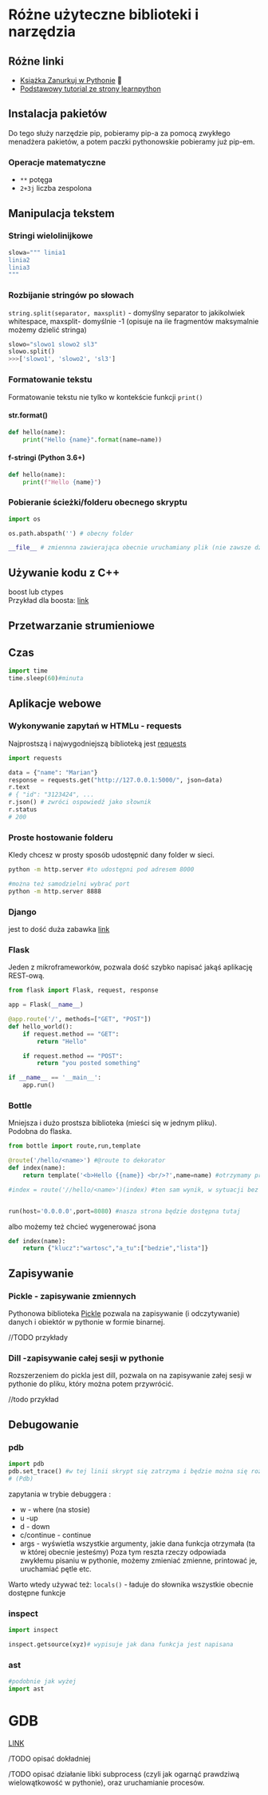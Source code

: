 # Różne użyteczne biblioteki i narzędzia

## Różne linki

- [Książka Zanurkuj w Pythonie](https://pl.wikibooks.org/wiki/Zanurkuj_w_Pythonie/Wersja_do_druku) 📖
- [Podstawowy tutorial ze strony learnpython](https://www.learnpython.org/)

## Instalacja pakietów

Do tego służy narzędzie pip, pobieramy pip-a za pomocą zwykłego menadżera pakietów, a potem paczki pythonowskie pobieramy już pip-em.

### Operacje matematyczne

- `**` potęga
- `2+3j` liczba zespolona

## Manipulacja tekstem

### Stringi wielolinijkowe

```python
slowa=""" linia1
linia2
linia3
"""
```

### Rozbijanie stringów po słowach

`string.split(separator, maxsplit)` - domyślny separator to jakikolwiek whitespace, maxsplit- domyślnie -1 (opisuje na ile fragmentów maksymalnie możemy dzielić stringa)

```python
slowo="slowo1 slowo2 sl3"
slowo.split()
>>>['slowo1', 'slowo2', 'sl3']
```

### Formatowanie tekstu

Formatowanie tekstu nie tylko w kontekście funkcji `print()`

#### str.format()

```python
def hello(name):
    print("Hello {name}".format(name=name))

```

#### f-stringi (Python 3.6+)

```python
def hello(name):
    print(f"Hello {name}")
```

### Pobieranie ścieżki/folderu obecnego skryptu

```python
import os

os.path.abspath('') # obecny folder

__file__ # zmiennna zawierająca obecnie uruchamiany plik (nie zawsze działa)

```

## Używanie kodu z C++

boost lub ctypes  
Przykład dla boosta: [link](https://gist.github.com/pktiuk/2136eeefaf4271510d82e59f90c904ce)

## Przetwarzanie strumieniowe

## Czas

```python
import time
time.sleep(60)#minuta
```

## Aplikacje webowe

### Wykonywanie zapytań w HTMLu - requests

Najprostszą i najwygodniejszą biblioteką jest [requests](https://docs.python-requests.org/en/latest/)

```python
import requests

data = {"name": "Marian"}
response = requests.get("http://127.0.0.1:5000/", json=data)
r.text
# { "id": "3123424", ...
r.json() # zwróci ospowiedź jako słownik
r.status
# 200
```

### Proste hostowanie folderu

KIedy chcesz w prosty sposób udostępnić dany folder w sieci.

```bash
python -m http.server #to udostępni pod adresem 8000

#można też samodzielni wybrać port
python -m http.server 8888
```

### Django

jest to dość duża zabawka [link](../Webówka🌍/9_django)

### Flask

Jeden z mikroframeworków, pozwala dość szybko napisać jakąś aplikację REST-ową.

```python
from flask import Flask, request, response

app = Flask(__name__)

@app.route('/', methods=["GET", "POST"])
def hello_world():
    if request.method == "GET":
        return "Hello"

    if request.method == "POST":
        return "you posted something"

if __name__ == '__main__':
    app.run()
```

### Bottle

Mniejsza i dużo prostsza biblioteka (mieści się w jednym pliku).  
Podobna do flaska.

```python
from bottle import route,run,template

@route('/hello/<name>') #@route to dekorator
def index(name):
    return template('<b>Hello {{name}} <br/>?',name=name) #otrzymamy prostego html-a

#index = route('//hello/<name>')(index) #ten sam wynik, w sytuacji bez @route


run(host='0.0.0.0',port=8080) #nasza strona będzie dostępna tutaj

```

albo możemy też chcieć wygenerować jsona

```python
def index(name):
    return {"klucz":"wartosc","a_tu":["bedzie","lista"]}
```

## Zapisywanie

### Pickle - zapisywanie zmiennych

Pythonowa biblioteka [Pickle](https://docs.python.org/3/library/pickle.html) pozwala na zapisywanie (i odczytywanie) danych i obiektór w pythonie w formie binarnej.

//TODO przykłady

### Dill -zapisywanie całej sesji w pythonie

Rozszerzeniem do pickla jest dill, pozwala on na zapisywanie załej sesji w pythonie do pliku, który można potem przywrócić.

//todo przykład

## Debugowanie

### pdb

```python
import pdb
pdb.set_trace() #w tej linii skrypt się zatrzyma i będzie można się rozejrzeć
# (Pdb)
```

zapytania w trybie debuggera :

- w - where (na stosie)
- u -up
- d - down
- c/continue - continue
- args - wyświetla wszystkie argumenty, jakie dana funkcja otrzymała (ta w której obecnie jesteśmy)
  Poza tym reszta rzeczy odpowiada zwykłemu pisaniu w pythonie, możemy zmieniać zmienne, printować je, uruchamiać pętle etc.

Warto wtedy używać też:
`locals()` - ładuje do słownika wszystkie obecnie dostępne funkcje

### inspect

```python
import inspect

inspect.getsource(xyz)# wypisuje jak dana funkcja jest napisana

```

### ast

```python
#podobnie jak wyżej
import ast
```

# GDB

[LINK](https://wiki.python.org/moin/DebuggingWithGdb)

/TODO opisać dokładniej

/TODO opisać działanie libki subprocess (czyli jak ogarnąć prawdziwą wielowątkowość w pythonie), oraz uruchamianie procesów.
